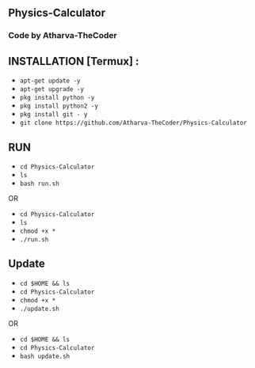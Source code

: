 ## Physics-Calculator
### Code by Atharva-TheCoder

## INSTALLATION [Termux] :

* `apt-get update -y`
* `apt-get upgrade -y`
* `pkg install python -y`
* `pkg install python2 -y`
* `pkg install git - y`
* `git clone https://github.com/Atharva-TheCoder/Physics-Calculator`

## RUN

* `cd Physics-Calculator`
* `ls`
* `bash run.sh`

OR 

* `cd Physics-Calculator`
* `ls`
* `chmod +x *`
* `./run.sh`

## Update

* `cd $HOME && ls`
* `cd Physics-Calculator`
* `chmod +x *`
* `./update.sh`

OR

* `cd $HOME && ls`
* `cd Physics-Calculator`
* `bash update.sh`
